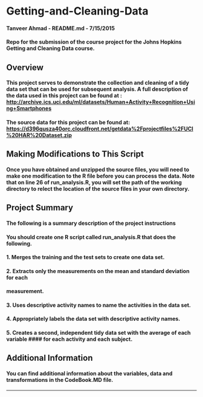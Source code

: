 # Getting-and-Cleaning-Data

#### Tanveer Ahmad - README.md - 7/15/2015

#### Repo for the submission of the course project for the Johns Hopkins Getting and Cleaning Data course.

## Overview

#### This project serves to demonstrate the collection and cleaning of a tidy data set that can be used for subsequent analysis. A full description of the data used in this project can be found at : http://archive.ics.uci.edu/ml/datasets/Human+Activity+Recognition+Using+Smartphones

#### The source data for this project can be found at: https://d396qusza40orc.cloudfront.net/getdata%2Fprojectfiles%2FUCI%20HAR%20Dataset.zip

## Making Modifications to This Script

#### Once you have obtained and unzipped the source files, you will need to make one modification to the R file before you can process the data. Note that on line 26 of run_analysis.R, you will set the path of the working directory to relect the location of the source files in your own directory.

## Project Summary

#### The following is a summary description of the project instructions

#### You should create one R script called run_analysis.R that does the following.

####     1. Merges the training and the test sets to create one data set. 
####     2. Extracts only the measurements on the mean and standard deviation for each
####        measurement.
####     3. Uses descriptive activity names to name the activities in the data set. 
####     4. Appropriately labels the data set with descriptive activity names. 
####     5. Creates a second, independent tidy data set with the average of each variable ####        for each activity and each subject.
     
## Additional Information

#### You can find additional information about the variables, data and transformations in the CodeBook.MD file.

---



